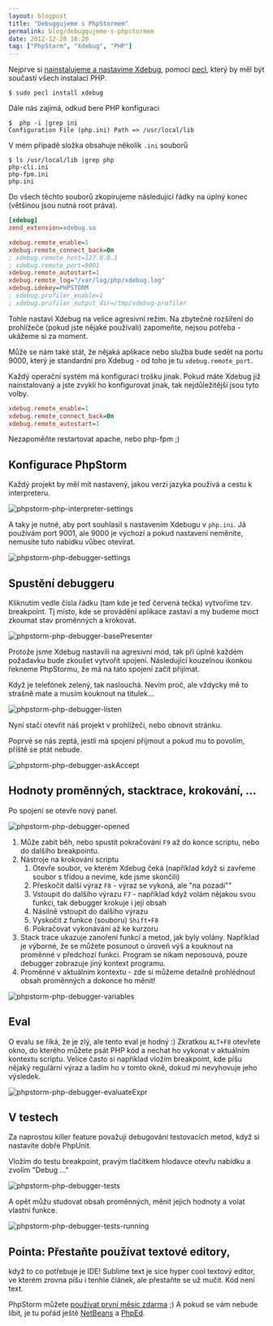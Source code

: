 ```yaml
---
layout: blogpost
title: "Debuggujeme s PhpStormem"
permalink: blog/debuggujeme-s-phpstormem
date: 2012-12-20 16:20
tag: ["PhpStorm", "Xdebug", "PHP"]
---
```


Nejprve si [nainstalujeme a nastavíme Xdebug](http://xdebug.org/docs/install), pomocí [pecl](http://pecl.php.net/), který by měl být součastí všech instalací PHP.

~~~ shell
$ sudo pecl install xdebug
~~~

Dále nás zajímá, odkud bere PHP konfiguraci

~~~ shell
$  php -i |grep ini
Configuration File (php.ini) Path => /usr/local/lib
~~~

V mém případě složka obsahuje několik `.ini` souborů

~~~
$ ls /usr/local/lib |grep php
php-cli.ini
php-fpm.ini
php.ini
~~~

Do všech těchto souborů zkopírujeme následující řádky na úplný konec (většinou jsou nutná root práva).

~~~ ini
[xdebug]
zend_extension=xdebug.so

xdebug.remote_enable=1
xdebug.remote_connect_back=On
; xdebug.remote_host=127.0.0.1
; xdebug.remote_port=9001
xdebug.remote_autostart=1
xdebug.remote_log="/var/log/php/xdebug.log"
xdebug.idekey=PHPSTORM
; xdebug.profiler_enable=1
; xdebug.profiler_output_dir=/tmp/xdebug-profiler
~~~

Tohle nastaví Xdebug na velice agresivní režim. Na zbytečné rozšíření do prohlížeče (pokud jste nějaké používali) zapomeňte, nejsou potřeba - ukážeme si za moment.

Může se nám také stát, že nějaká aplikace nebo služba bude sedět na portu 9000, který je standardní pro Xdebug - od toho je tu `xdebug.remote_port`.

Každý operační systém má konfiguraci trošku jinak. Pokud máte Xdebug již nainstalovaný a jste zvyklí ho konfigurovat jinak, tak nejdůležitější jsou tyto volby.

~~~ ini
xdebug.remote_enable=1
xdebug.remote_connect_back=On
xdebug.remote_autostart=1
~~~

Nezapoměňte restartovat apache, nebo php-fpm ;)


## Konfigurace PhpStorm

Každý projekt by měl mít nastavený, jakou verzi jazyka používá a cestu k interpreteru.

![phpstorm-php-interpreter-settings](/content/phpstorm-php-interpreter-settings.png)

A taky je nutné, aby port souhlasil s nastavením Xdebugu v `php.ini`. Já používám port 9001, ale 9000 je výchozí a pokud nastavení neměníte, nemusíte tuto nabídku vůbec otevírat.

![phpstorm-php-debugger-settings](/content/phpstorm-php-debugger-settings.png)


## Spustění debuggeru

Kliknutím vedle čísla řádku (tam kde je teď červená tečka) vytvoříme tzv. breakpoint. Tj místo, kde se provádění aplikace zastaví a my budeme moct zkoumat stav proměnných a krokovat.

![phpstorm-php-debugger-basePresenter](/content/phpstorm-php-debugger-basePresenter.png)

Protože jsme Xdebug nastavili na agresivní mód, tak při úplně každém požadavku bude zkoušet vytvořit spojení. Následující kouzelnou ikonkou řekneme PhpStormu, že má na tato spojení začít přijímat.

Když je telefónek zelený, tak naslouchá. Nevím proč, ale vždycky mě to strašně mate a musím kouknout na titulek...

![phpstorm-php-debugger-listen](/content/phpstorm-php-debugger-listen.png)

Nyní stačí otevřít náš projekt v prohlížeči, nebo obnovit stránku.

Poprvé se nás zeptá, jestli má spojení příjmout a pokud mu to povolím, příště se ptát nebude.

![phpstorm-php-debugger-askAccept](/content/phpstorm-php-debugger-askAccept.png)


## Hodnoty proměnných, stacktrace, krokování, ...

Po spojení se otevře nový panel.

![phpstorm-php-debugger-opened](/content/phpstorm-php-debugger-opened.png)

1. Může zabít běh, nebo spustit pokračování `F9` až do konce scriptu, nebo do dalšího breakpointu.
2. Nástroje na krokování scriptu
	1. Otevře soubor, ve kterém Xdebug čeká (například když si zavřeme soubor s třídou a nevíme, kde jsme skončili)
	2. Přeskočit další výraz `F8` - výraz se vykoná, ale "na pozadí""
	3. Vstoupit do dalšího výrazu `F7` - například když volám nějakou svou funkci, tak debugger krokuje i její obsah
	4. Násilně vstoupit do dalšího výrazu
	5. Vyskočit z funkce (souboru) `Shift+F8`
	6. Pokračovat vykonávání až ke kurzoru
3. Stack trace ukazuje zanoření funkcí a metod, jak byly volány. Například je výborné, že se můžete posunout o úroveň výš a kouknout na proměnné v předchozí funkci. Program se nikam neposouvá, pouze debugger zobrazuje jiný kontext programu.
4. Proměnné v aktuálním kontextu - zde si můžeme detailně prohlédnout obsah proměnných a dokonce ho měnit!

![phpstorm-php-debugger-variables](/content/phpstorm-php-debugger-variables.png)


## Eval

O evalu se říká, že je zlý, ale tento eval je hodný :) Zkratkou `ALT+F8` otevřete okno, do kterého můžete psát PHP kód a nechat ho vykonat v aktuálním kontextu scriptu. Velice často si například vložím breakpoint, kde píšu nějaký regulární výraz a ladím ho v tomto okně, dokud mi nevyhovuje jeho výsledek.

![phpstorm-php-debugger-evaluateExpr](/content/phpstorm-php-debugger-evaluateExpr.png)


## V testech

Za naprostou killer feature považuji debugování testovacích metod, když si nastavíte dobře PhpUnit.

Vložím do testu breakpoint, pravým tlačítkem hlodavce otevřu nabídku a zvolím "Debug ..."

![phpstorm-php-debugger-tests](/content/phpstorm-php-debugger-tests.png)

A opět můžu studovat obsah proměnných, měnit jejich hodnoty a volat vlastní funkce.

![phpstorm-php-debugger-tests-running](/content/phpstorm-php-debugger-tests-running.png)


## Pointa: Přestaňte používat textové editory,

když to co potřebuje je IDE! Sublime text je sice hyper cool textový editor, ve kterém zrovna píšu i tenhle článek, ale přestaňte se už mučit. Kód není text.

PhpStorm můžete [používat první měsíc zdarma](http://www.jetbrains.com/phpstorm/) ;)
 A pokud se vám nebude líbit, je tu pořád ještě [NetBeans](http://netbeans.org/) a [PhpEd](http://www.nusphere.com/products/phped.htm).
